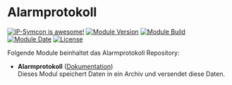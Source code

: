 # Alarmprotokoll  

[![IP-Symcon is awesome!](https://img.shields.io/badge/IP--Symcon-5.5-blue.svg)](https://www.symcon.de)
[![Module Version](https://img.shields.io/badge/Module_Version-5.00-blue.svg)]()
[![Module Build](https://img.shields.io/badge/Module_Build-7-blue.svg)]()
[![Module Date](https://img.shields.io/badge/Module_Date-20210905-blue.svg)]()
[![License](https://img.shields.io/badge/License-CC%20BY--NC--SA%204.0-green.svg)](https://creativecommons.org/licenses/by-nc-sa/4.0/)  

Folgende Module beinhaltet das Alarmprotokoll Repository:  

- __Alarmprotokoll__ ([Dokumentation](Alarmprotokoll))  
    Dieses Modul speichert Daten in ein Archiv und versendet diese Daten.  
